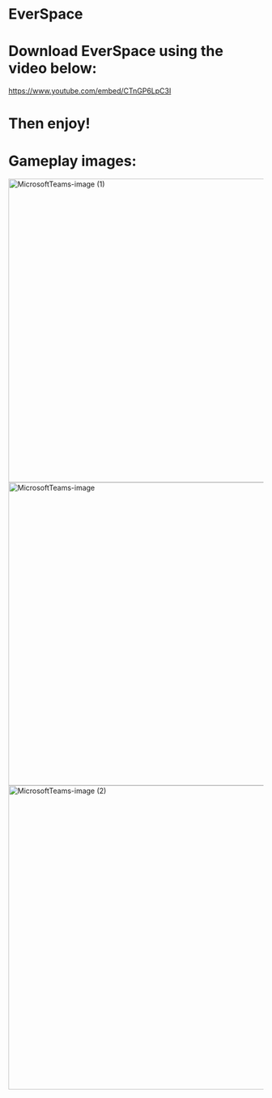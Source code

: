 # EverSpace

# Download EverSpace using the video below: 

https://www.youtube.com/embed/CTnGP6LpC3I
    
# Then enjoy!

# Gameplay images: 

<img width="599" alt="MicrosoftTeams-image (1)" src="https://user-images.githubusercontent.com/101946066/204130623-8b6b8734-d670-4115-895a-59f3ab6a01fd.png">
<img width="598" alt="MicrosoftTeams-image" src="https://user-images.githubusercontent.com/101946066/204130626-509e1c7d-0b67-4e98-b57d-2247b39bdd6d.png">
<img width="600" alt="MicrosoftTeams-image (2)" src="https://user-images.githubusercontent.com/101946066/204130629-187e2b6d-b961-47fd-bac4-ae81a3f7ddba.png">
